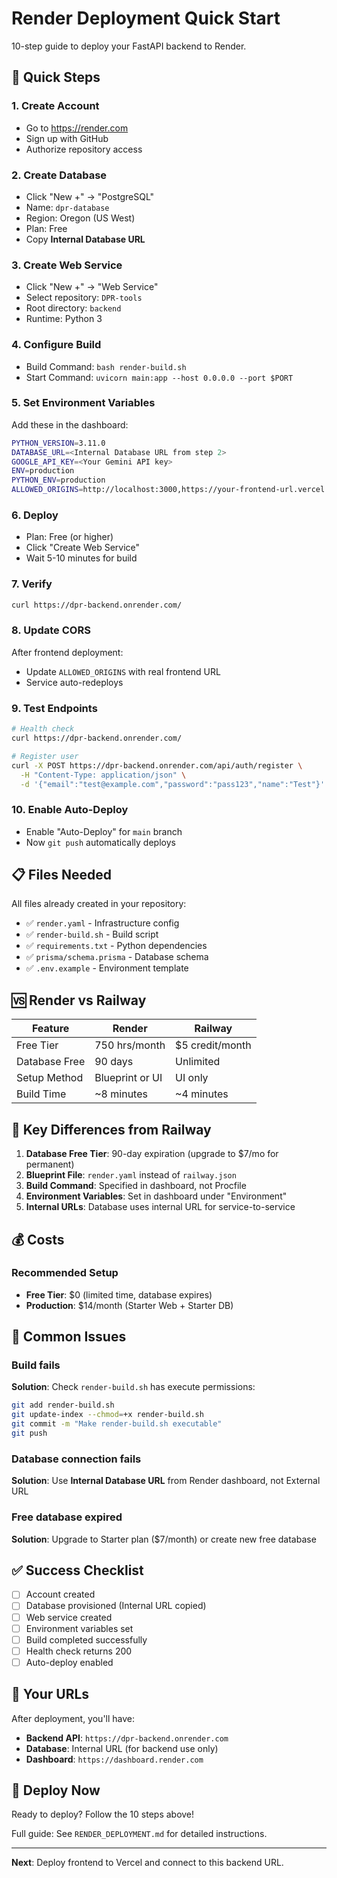 # Render Deployment Quick Start

10-step guide to deploy your FastAPI backend to Render.

## 🎯 Quick Steps

### 1. Create Account
- Go to https://render.com
- Sign up with GitHub
- Authorize repository access

### 2. Create Database
- Click "New +" → "PostgreSQL"
- Name: `dpr-database`
- Region: Oregon (US West)
- Plan: Free
- Copy **Internal Database URL**

### 3. Create Web Service
- Click "New +" → "Web Service"
- Select repository: `DPR-tools`
- Root directory: `backend`
- Runtime: Python 3

### 4. Configure Build
- Build Command: `bash render-build.sh`
- Start Command: `uvicorn main:app --host 0.0.0.0 --port $PORT`

### 5. Set Environment Variables

Add these in the dashboard:

```bash
PYTHON_VERSION=3.11.0
DATABASE_URL=<Internal Database URL from step 2>
GOOGLE_API_KEY=<Your Gemini API key>
ENV=production
PYTHON_ENV=production
ALLOWED_ORIGINS=http://localhost:3000,https://your-frontend-url.vercel.app
```

### 6. Deploy
- Plan: Free (or higher)
- Click "Create Web Service"
- Wait 5-10 minutes for build

### 7. Verify
```bash
curl https://dpr-backend.onrender.com/
```

### 8. Update CORS
After frontend deployment:
- Update `ALLOWED_ORIGINS` with real frontend URL
- Service auto-redeploys

### 9. Test Endpoints
```bash
# Health check
curl https://dpr-backend.onrender.com/

# Register user
curl -X POST https://dpr-backend.onrender.com/api/auth/register \
  -H "Content-Type: application/json" \
  -d '{"email":"test@example.com","password":"pass123","name":"Test"}'
```

### 10. Enable Auto-Deploy
- Enable "Auto-Deploy" for `main` branch
- Now `git push` automatically deploys

## 📋 Files Needed

All files already created in your repository:

- ✅ `render.yaml` - Infrastructure config
- ✅ `render-build.sh` - Build script
- ✅ `requirements.txt` - Python dependencies
- ✅ `prisma/schema.prisma` - Database schema
- ✅ `.env.example` - Environment template

## 🆚 Render vs Railway

| Feature | Render | Railway |
|---------|--------|---------|
| Free Tier | 750 hrs/month | $5 credit/month |
| Database Free | 90 days | Unlimited |
| Setup Method | Blueprint or UI | UI only |
| Build Time | ~8 minutes | ~4 minutes |

## 🔧 Key Differences from Railway

1. **Database Free Tier**: 90-day expiration (upgrade to $7/mo for permanent)
2. **Blueprint File**: `render.yaml` instead of `railway.json`
3. **Build Command**: Specified in dashboard, not Procfile
4. **Environment Variables**: Set in dashboard under "Environment"
5. **Internal URLs**: Database uses internal URL for service-to-service

## 💰 Costs

### Recommended Setup
- **Free Tier**: $0 (limited time, database expires)
- **Production**: $14/month (Starter Web + Starter DB)

## 🐛 Common Issues

### Build fails
**Solution**: Check `render-build.sh` has execute permissions:
```bash
git add render-build.sh
git update-index --chmod=+x render-build.sh
git commit -m "Make render-build.sh executable"
git push
```

### Database connection fails
**Solution**: Use **Internal Database URL** from Render dashboard, not External URL

### Free database expired
**Solution**: Upgrade to Starter plan ($7/month) or create new free database

## ✅ Success Checklist

- [ ] Account created
- [ ] Database provisioned (Internal URL copied)
- [ ] Web service created
- [ ] Environment variables set
- [ ] Build completed successfully
- [ ] Health check returns 200
- [ ] Auto-deploy enabled

## 📌 Your URLs

After deployment, you'll have:

- **Backend API**: `https://dpr-backend.onrender.com`
- **Database**: Internal URL (for backend use only)
- **Dashboard**: `https://dashboard.render.com`

## 🚀 Deploy Now

Ready to deploy? Follow the 10 steps above!

Full guide: See `RENDER_DEPLOYMENT.md` for detailed instructions.

---

**Next**: Deploy frontend to Vercel and connect to this backend URL.
